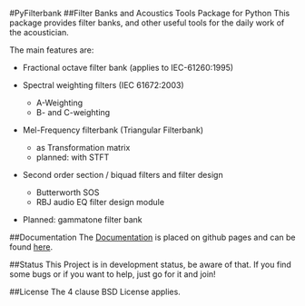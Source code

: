 #PyFilterbank 
##Filter Banks and Acoustics Tools Package for Python
This package provides filter banks, and other useful tools for the daily work of the acoustician.

The main features are:

* Fractional octave filter bank (applies to IEC-61260:1995)

* Spectral weighting filters (IEC 61672:2003)
  + A-Weighting
  + B- and C-weighting

* Mel-Frequency filterbank (Triangular Filterbank)
  + as Transformation matrix
  + planned: with STFT

* Second order section / biquad filters and filter design
  + Butterworth SOS
  + RBJ audio EQ filter design module

* Planned: gammatone filter bank


##Documentation
The [Documentation](http://siggigue.github.io/pyfilterbank) is placed on github pages and can be found [here](http://siggigue.github.io/pyfilterbank).


##Status
This Project is in development status, be aware of that. If you find some bugs or if you want to help, just go for it and join!

##License
The 4 clause BSD License applies.

